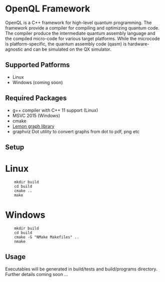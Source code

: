 # OpenQL Framework #

OpenQL is a C++ framework for high-level quantum programming. The framework
provide a compiler for compiling and optimizing quantum code. The compiler
produce the intermediate quantum assembly language and the compiled micro-code
for various target platforms. While the microcode is platform-specific, the
quantum assembly code (qasm) is hardware-agnostic and can be simulated on the
QX simulator.


## Supported Patforms

* Linux
* Windows (coming soon)

## Required Packages

* g++ compiler with C++ 11 support (Linux)
* MSVC 2015 (Windows)
* cmake
* [Lemon graph library](http://lemon.cs.elte.hu/trac/lemon)
* graphviz Dot utility to convert graphs from dot to pdf, png etc

## Setup

# Linux

        mkdir build
        cd build
        cmake ..
        make

# Windows

        mkdir build
        cd build
        cmake -G "NMake Makefiles" ..
        nmake


## Usage

Executables will be generated in build/tests and build/programs directory.
Further details coming soon ...
